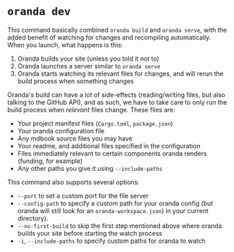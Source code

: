 # `oranda dev`

This command basically combined `oranda build` and `oranda serve`, with the added benefit of watching for changes
and recompiling automatically. When you launch, what happens is this:

1. Oranda builds your site (unless you told it not to)
2. Oranda launches a server similar to `oranda serve`
3. Oranda starts watching its relevant files for changes, and will rerun the build process when something changes

Oranda's build can have a lot of side-effects (reading/writing files, but also talking to the GitHub API), and as
such, we have to take care to only run the build process when _relevant_ files change. These files are:

- Your project manifest files (`Cargo.toml`, `package.json`)
- Your oranda configuration file
- Any mdbook source files you may have
- Your readme, and additional files specified in the configuration
- Files immediately relevant to certain components oranda renders (funding, for example)
- Any other paths you give it using `--include-paths`

This command also supports several options:

- `--port` to set a custom port for the file server
- `--config-path` to specify a custom path for your oranda config (but oranda will still look for an `oranda-workspace.json`) in your current directory).
- `--no-first-build` to skip the first step mentioned above where oranda builds your site before starting the watch process
- `-i`, `--include-paths` to specify custom paths for oranda to watch
